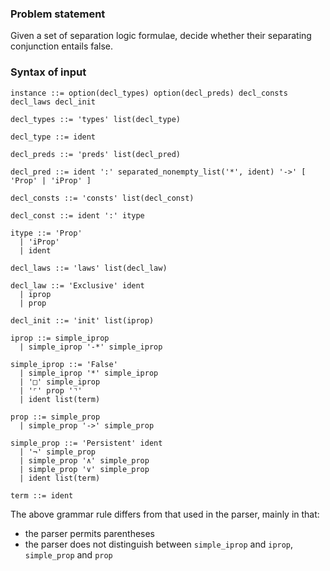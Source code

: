 ### Problem statement

Given a set of separation logic formulae, decide whether their separating conjunction entails false.

### Syntax of input

```
instance ::= option(decl_types) option(decl_preds) decl_consts decl_laws decl_init

decl_types ::= 'types' list(decl_type)

decl_type ::= ident

decl_preds ::= 'preds' list(decl_pred)

decl_pred ::= ident ':' separated_nonempty_list('*', ident) '->' [ 'Prop' | 'iProp' ]

decl_consts ::= 'consts' list(decl_const)

decl_const ::= ident ':' itype

itype ::= 'Prop'
  | 'iProp'
  | ident

decl_laws ::= 'laws' list(decl_law)

decl_law ::= 'Exclusive' ident
  | iprop
  | prop

decl_init ::= 'init' list(iprop)

iprop ::= simple_iprop
  | simple_iprop '-*' simple_iprop

simple_iprop ::= 'False'
  | simple_iprop '*' simple_iprop
  | '□' simple_iprop
  | '⌜' prop '⌝'
  | ident list(term)

prop ::= simple_prop
  | simple_prop '->' simple_prop

simple_prop ::= 'Persistent' ident
  | '¬' simple_prop
  | simple_prop '∧' simple_prop
  | simple_prop '∨' simple_prop
  | ident list(term)

term ::= ident
```

The above grammar rule differs from that used in the parser, mainly in that:
  - the parser permits parentheses
  - the parser does not distinguish between `simple_iprop` and `iprop`, `simple_prop` and `prop`
